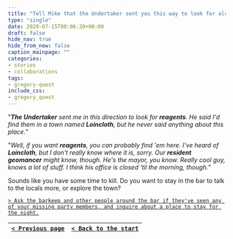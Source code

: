 ```yaml
---
title: "Tell Mike that the Undertaker sent you this way to look for alchemical reagents in a town named Loincloth, but that he didn't mention anything about sumo wrestlers on the way."
type: "single"
date: 2020-07-15T00:06:20+00:00
draft: false
hide_nav: true
hide_from_new: false
caption_mainpage: ""
categories:
- stories
- collaborations
tags:
- gregory-quest
include_css:
- gregory_quest
---
```


"***The Undertaker** sent me in this direction to look for **reagents**. He said I'd find them in a town named **Loincloth**, but he never said anything about this place.*"

"*Well, if you want **reagents**, you can probably find 'em here. I've heard of **Loincloth**, but I don't really know where it is, sorry. Our **resident geomancer** might know, though. He's the mayor, you know. Really cool guy, knows a lot of stuff. I think his office is closed 'til the morning, though.*" 

Sounds like you have some time to kill. Do you want to stay in the bar to talk to the locals more, or explore the town?

[``> Ask the barkeep and other people around the bar if they've seen any of your missing party members, and inquire about a place to stay for the night.``](../62)

|[``< Previous page``](../60)|[``< Back to the start``](../)|
|---|---|